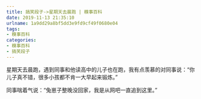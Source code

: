 ```yaml
---
title: 搞笑段子->星期天去晨跑 | 糗事百科
date: 2019-11-13 21:35:10
urlname: 1a9dd29a8bf5dd3e9fd9cf49f0680e04
tags: 
- 糗事百科
categories:
- 糗事百科
- 搞笑段子
---
```

星期天去晨跑，遇到同事和他读高中的儿子也在跑，我有点羡慕的对同事说：“你儿子真不错，很多小孩都不肯一大早起来锻炼。”

同事喘着气说：“兔崽子整晚没回家，我是从网吧一直追到这里。”


